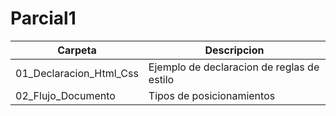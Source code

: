 # Parcial1
Carpeta                 | Descripcion
------------------------|--------------------------------------------
01_Declaracion_Html_Css | Ejemplo de declaracion de reglas de estilo 
02_Flujo_Documento      | Tipos de posicionamientos 